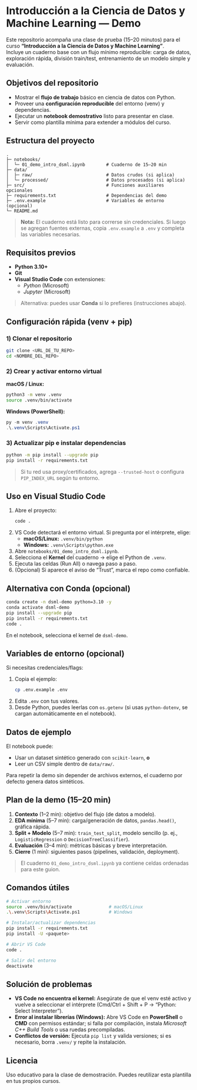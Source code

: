 # Introducción a la Ciencia de Datos y Machine Learning — Demo

Este repositorio acompaña una clase de prueba (15–20 minutos) para el curso **“Introducción a la Ciencia de Datos y Machine Learning”**.  
Incluye un cuaderno base con un flujo mínimo reproducible: carga de datos, exploración rápida, división train/test, entrenamiento de un modelo simple y evaluación.

## Objetivos del repositorio

- Mostrar el **flujo de trabajo** básico en ciencia de datos con Python.
- Proveer una **configuración reproducible** del entorno (venv) y dependencias.
- Ejecutar un **notebook demostrativo** listo para presentar en clase.
- Servir como plantilla mínima para extender a módulos del curso.

## Estructura del proyecto

```
.
├─ notebooks/
│  └─ 01_demo_intro_dsml.ipynb        # Cuaderno de 15–20 min
├─ data/
│  ├─ raw/                            # Datos crudos (si aplica)
│  └─ processed/                      # Datos procesados (si aplica)
├─ src/                               # Funciones auxiliares opcionales
├─ requirements.txt                   # Dependencias del demo
├─ .env.example                       # Variables de entorno (opcional)
└─ README.md
```

> **Nota:** El cuaderno está listo para correrse sin credenciales. Si luego se agregan fuentes externas, copia `.env.example` a `.env` y completa las variables necesarias.

## Requisitos previos

- **Python 3.10+**
- **Git**
- **Visual Studio Code** con extensiones:
  - *Python* (Microsoft)
  - *Jupyter* (Microsoft)

> Alternativa: puedes usar **Conda** si lo prefieres (instrucciones abajo).

## Configuración rápida (venv + pip)

### 1) Clonar el repositorio

```bash
git clone <URL_DE_TU_REPO>
cd <NOMBRE_DEL_REPO>
```

### 2) Crear y activar entorno virtual

**macOS / Linux:**
```bash
python3 -m venv .venv
source .venv/bin/activate
```

**Windows (PowerShell):**
```powershell
py -m venv .venv
.\.venv\Scripts\Activate.ps1
```

### 3) Actualizar pip e instalar dependencias

```bash
python -m pip install --upgrade pip
pip install -r requirements.txt
```

> Si tu red usa proxy/certificados, agrega `--trusted-host` o configura `PIP_INDEX_URL` según tu entorno.

## Uso en Visual Studio Code

1. Abre el proyecto:
   ```bash
   code .
   ```
2. VS Code detectará el entorno virtual. Si pregunta por el intérprete, elige:
   - **macOS/Linux:** `.venv/bin/python`
   - **Windows:** `.venv\Scripts\python.exe`
3. Abre `notebooks/01_demo_intro_dsml.ipynb`.
4. Selecciona el **Kernel** del cuaderno → elige el Python de `.venv`.
5. Ejecuta las celdas (Run All) o navega paso a paso.
6. (Opcional) Si aparece el aviso de “Trust”, marca el repo como confiable.

## Alternativa con Conda (opcional)

```bash
conda create -n dsml-demo python=3.10 -y
conda activate dsml-demo
pip install --upgrade pip
pip install -r requirements.txt
code .
```

En el notebook, selecciona el kernel de `dsml-demo`.

## Variables de entorno (opcional)

Si necesitas credenciales/flags:

1. Copia el ejemplo:
   ```bash
   cp .env.example .env
   ```
2. Edita `.env` con tus valores.
3. Desde Python, puedes leerlas con `os.getenv` (si usas `python-dotenv`, se cargan automáticamente en el notebook).

## Datos de ejemplo

El notebook puede:
- Usar un dataset sintético generado con `scikit-learn`, **o**
- Leer un CSV simple dentro de `data/raw/`.

Para repetir la demo sin depender de archivos externos, el cuaderno por defecto genera datos sintéticos.

## Plan de la demo (15–20 min)

1. **Contexto** (1–2 min): objetivo del flujo (de datos a modelo).
2. **EDA mínima** (5–7 min): carga/generación de datos, `pandas.head()`, gráfica rápida.
3. **Split + Modelo** (5–7 min): `train_test_split`, modelo sencillo (p. ej., `LogisticRegression` o `DecisionTreeClassifier`).
4. **Evaluación** (3–4 min): métricas básicas y breve interpretación.
5. **Cierre** (1 min): siguientes pasos (pipelines, validación, deployment).

> El cuaderno `01_demo_intro_dsml.ipynb` ya contiene celdas ordenadas para este guion.

## Comandos útiles

```bash
# Activar entorno
source .venv/bin/activate              # macOS/Linux
.\.venv\Scripts\Activate.ps1           # Windows

# Instalar/actualizar dependencias
pip install -r requirements.txt
pip install -U <paquete>

# Abrir VS Code
code .

# Salir del entorno
deactivate
```

## Solución de problemas

- **VS Code no encuentra el kernel:**
  Asegúrate de que el venv esté activo y vuelve a seleccionar el intérprete (Cmd/Ctrl + Shift + P → “Python: Select Interpreter”).
- **Error al instalar librerías (Windows):**
  Abre VS Code en **PowerShell** o **CMD** con permisos estándar; si falla por compilación, instala *Microsoft C++ Build Tools* o usa ruedas precompiladas.
- **Conflictos de versión:**
  Ejecuta `pip list` y valida versiones; si es necesario, borra `.venv/` y repite la instalación.

## Licencia

Uso educativo para la clase de demostración. Puedes reutilizar esta plantilla en tus propios cursos.
